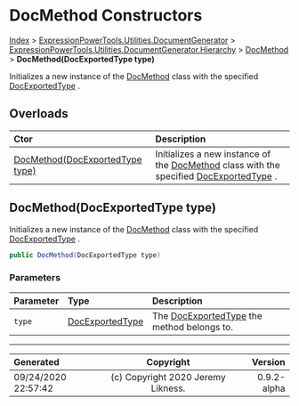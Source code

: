 ﻿# DocMethod Constructors

[Index](../index.md) > [ExpressionPowerTools.Utilities.DocumentGenerator](ExpressionPowerTools.Utilities.DocumentGenerator.a.md) > [ExpressionPowerTools.Utilities.DocumentGenerator.Hierarchy](ExpressionPowerTools.Utilities.DocumentGenerator.Hierarchy.n.md) > [DocMethod](ExpressionPowerTools.Utilities.DocumentGenerator.Hierarchy.DocMethod.cs.md) > **DocMethod(DocExportedType type)**

Initializes a new instance of the [DocMethod](ExpressionPowerTools.Utilities.DocumentGenerator.Hierarchy.DocMethod.cs.md) class with
            the specified [DocExportedType](ExpressionPowerTools.Utilities.DocumentGenerator.Hierarchy.DocExportedType.cs.md) .

## Overloads

| Ctor | Description |
| :-- | :-- |
| [DocMethod(DocExportedType type)](#docmethoddocexportedtype-type) | Initializes a new instance of the [DocMethod](ExpressionPowerTools.Utilities.DocumentGenerator.Hierarchy.DocMethod.cs.md) class with            the specified [DocExportedType](ExpressionPowerTools.Utilities.DocumentGenerator.Hierarchy.DocExportedType.cs.md) . |

## DocMethod(DocExportedType type)

Initializes a new instance of the [DocMethod](ExpressionPowerTools.Utilities.DocumentGenerator.Hierarchy.DocMethod.cs.md) class with
            the specified [DocExportedType](ExpressionPowerTools.Utilities.DocumentGenerator.Hierarchy.DocExportedType.cs.md) .

```csharp
public DocMethod(DocExportedType type)
```

### Parameters

| Parameter | Type | Description |
| :-- | :-- | :-- |
| `type` | [DocExportedType](ExpressionPowerTools.Utilities.DocumentGenerator.Hierarchy.DocExportedType.cs.md) | The [DocExportedType](ExpressionPowerTools.Utilities.DocumentGenerator.Hierarchy.DocExportedType.cs.md) the method belongs to. |



---

| Generated | Copyright | Version |
| :-- | :-: | --: |
| 09/24/2020 22:57:42 | (c) Copyright 2020 Jeremy Likness. | 0.9.2-alpha |
